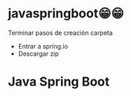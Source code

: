 # javaspringboot😁😁

Terminar pasos de creación carpeta

- Entrar a spring.io
- Descargar zip
# Java Spring Boot
